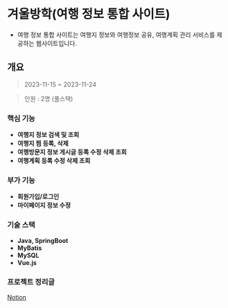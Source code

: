 # 겨울방학(여행 정보 통합 사이트)
- 여행 정보 통합 사이트는 여행지 정보와 여행정보 공유, 여행계획 관리 서비스를 제공하는 웹사이트입니다.

## 개요
> 2023-11-15 ~ 2023-11-24

> 인원 : 2명 (풀스택)

### 핵심 기능
* **여행지 정보 검색 및 조회**
* **여행지 찜 등록, 삭제**
* **여행방문지 정보 게시글 등록 수정 삭제 조회**
* **여행계획 등록 수정 삭제 조회**

### 부가 기능
* **회원가입/로그인**
* **마이페이지 정보 수정**

### 기술 스택
- **Java, SpringBoot**
- **MyBatis**
- **MySQL**
- **Vue.js**

### 프로젝트 정리글
[Notion](https://orange-smartphone-0db.notion.site/EnjoyTrip-5-4-c5a3fc4e9b4b4feb8a92f74559483f4b?pvs=4 "프로젝트 정리글")

